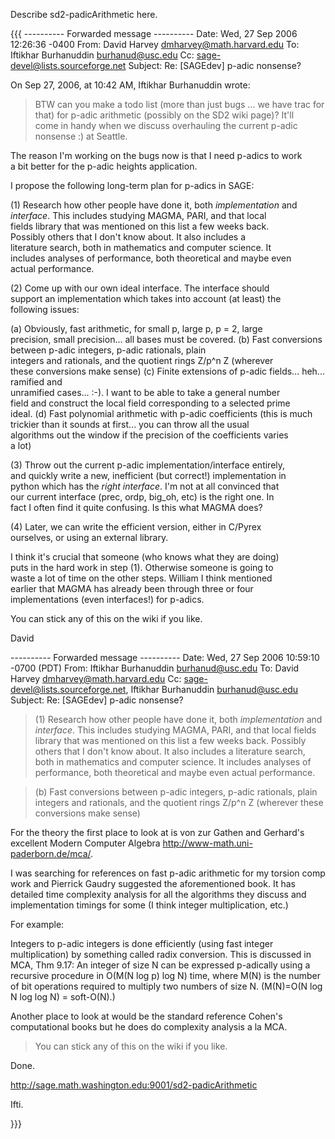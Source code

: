 Describe sd2-padicArithmetic here.

{{{
---------- Forwarded message ----------
Date: Wed, 27 Sep 2006 12:26:36 -0400
From: David Harvey <dmharvey@math.harvard.edu>
To: Iftikhar Burhanuddin <burhanud@usc.edu>
Cc: sage-devel@lists.sourceforge.net
Subject: Re: [SAGEdev] p-adic nonsense?

On Sep 27, 2006, at 10:42 AM, Iftikhar Burhanuddin wrote:

> BTW can you make a todo list (more than just bugs ... we have trac for
> that) for p-adic arithmetic (possibly on the SD2 wiki page)? It'll  
> come in
> handy when we discuss overhauling the current p-adic nonsense :) at
> Seattle.

The reason I'm working on the bugs now is that I need p-adics to work  
a bit better for the p-adic heights application.

I propose the following long-term plan for p-adics in SAGE:

(1) Research how other people have done it, both *implementation* and  
*interface*. This includes studying MAGMA, PARI, and that local  
fields library that was mentioned on this list a few weeks back.  
Possibly others that I don't know about. It also includes a  
literature search, both in mathematics and computer science. It  
includes analyses of performance, both theoretical and maybe even  
actual performance.

(2) Come up with our own ideal interface. The interface should  
support an implementation which takes into account (at least) the  
following issues:

(a) Obviously, fast arithmetic, for small p, large p, p = 2, large  
precision, small precision... all bases must be covered.
(b) Fast conversions between p-adic integers, p-adic rationals, plain  
integers and rationals, and the quotient rings Z/p^n Z (wherever  
these conversions make sense)
(c) Finite extensions of p-adic fields... heh... ramified and  
unramified cases... :-). I want to be able to take a general number  
field and construct the local field corresponding to a selected prime  
ideal.
(d) Fast polynomial arithmetic with p-adic coefficients (this is much  
trickier than it sounds at first... you can throw all the usual  
algorithms out the window if the precision of the coefficients varies  
a lot)

(3) Throw out the current p-adic implementation/interface entirely,  
and quickly write a new, inefficient (but correct!) implementation in  
python which has the *right interface*. I'm not at all convinced that  
our current interface (prec, ordp, big_oh, etc) is the right one. In  
fact I often find it quite confusing. Is this what MAGMA does?

(4) Later, we can write the efficient version, either in C/Pyrex  
ourselves, or using an external library.

I think it's crucial that someone (who knows what they are doing)  
puts in the hard work in step (1). Otherwise someone is going to  
waste a lot of time on the other steps. William I think mentioned  
earlier that MAGMA has already been through three or four  
implementations (even interfaces!) for p-adics.

You can stick any of this on the wiki if you like.

David


---------- Forwarded message ----------
Date: Wed, 27 Sep 2006 10:59:10 -0700 (PDT)
From: Iftikhar Burhanuddin <burhanud@usc.edu>
To: David Harvey <dmharvey@math.harvard.edu>
Cc: sage-devel@lists.sourceforge.net, Iftikhar Burhanuddin <burhanud@usc.edu>
Subject: Re: [SAGEdev] p-adic nonsense?

> (1) Research how other people have done it, both *implementation* and
> *interface*. This includes studying MAGMA, PARI, and that local
> fields library that was mentioned on this list a few weeks back.
> Possibly others that I don't know about. It also includes a
> literature search, both in mathematics and computer science. It
> includes analyses of performance, both theoretical and maybe even
> actual performance.

> (b) Fast conversions between p-adic integers, p-adic rationals, plain
> integers and rationals, and the quotient rings Z/p^n Z (wherever
> these conversions make sense)

For the theory the first place to look at is von zur Gathen and Gerhard's
excellent Modern Computer Algebra http://www-math.uni-paderborn.de/mca/.

I was searching for references on fast p-adic arithmetic for my torsion
comp work and Pierrick Gaudry suggested the aforementioned book. It has
detailed time complexity analysis for all the algorithms they discuss
and implementation timings for some (I think integer multiplication, etc.)

For example:

Integers to p-adic integers is done efficiently (using fast integer
multiplication) by something called radix conversion. This is discussed in
MCA, Thm 9.17: An integer of size N can be expressed p-adically using a
recursive procedure in O(M(N log p) log N) time, where M(N) is the number
of bit operations required to multiply two numbers of size N. (M(N)=O(N
log N log log N) = soft-O(N).)

Another place to look at would be the standard reference Cohen's
computational books but he does do complexity analysis a la MCA.

> You can stick any of this on the wiki if you like.

Done.

http://sage.math.washington.edu:9001/sd2-padicArithmetic


Ifti.


}}}
